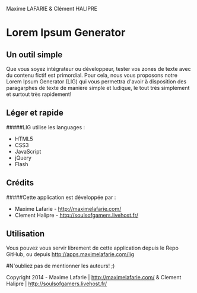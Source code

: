 Maxime LAFARIE & Clément HALIPRE

Lorem Ipsum Generator
=================

## Un outil simple ##

Que vous soyez intégrateur ou développeur, tester vos zones 
de texte avec du contenu fictif est primordial. Pour cela, nous
vous proposons notre Lorem Ipsum Generator (LIG) qui vous permettra
d'avoir à disposition des paragarphes de texte de manière simple
et ludique, le tout très simplement et surtout très rapidement!

## Léger et rapide ##

#####LIG utilise les languages :
- HTML5
- CSS3
- JavaScript
- jQuery
- Flash

## Crédits ##

#####Cette application est développée par :
- Maxime Lafarie - http://maximelafarie.com/
- Clement Halipre - http://soulsofgamers.livehost.fr/


## Utilisation ##

Vous pouvez vous servir librement de cette application depuis le Repo GitHub, ou depuis http://apps.maximelafarie.com/lig

#N'oubliez pas de mentionner les auteurs! ;)


Copyright 2014 - Maxime Lafarie | http://maximelafarie.com/ & Clement Halipre | http://soulsofgamers.livehost.fr/
